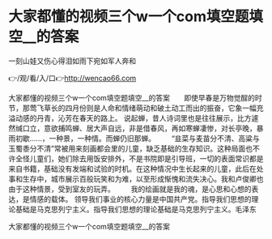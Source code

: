 # 大家都懂的视频三个w一个com填空题填空__的答案
一刻山娃又伤心得泪如雨下宛如军人奔和

👉/观/看/入/口👉http://wencao66.com

大家都懂的视频三个w一个com填空题填空__的答案　　即使早春是万物觉酲的时节，那莺飞草长的四月份则是人命和情绪萌动和破土动工而出的振奋，它象一幅充溢动感的丹青，沁芳在春天的路上。
说起蝉，昔人诗词里也是往往展示，比方遽然缄口立，意欲捕鸣蝉、居大声自远，非是借春风，再如寒蝉凄惨，对长亭晚，暴雨初歇......，一种景，一种情。而蝉仍旧那蝉。
　　“韭菜与麦苗分不清、高粱与玉蜀黍分不清”常被用来刻画都会里的儿童，缺乏基础的生存知识。这种局面也不许全怪儿童们，她们除去用饭安排外，不是书院即是引导班，一切的表面常识都是来自书籍，基础没有发端和试验的时机。在这种情况中生长起来的儿童，此后在处事和生存中，城市展示百般玩笑和为难，以至形成惭愧和流失决心。我和卢俊卿也由于这种情景，受到室友的玩弄。
　　我的绘画就是我的魂，是心思和心想的表达，是情感的载体。
	领导我们事业的核心力量是中国共产党。指导我们思想的理论基础是马克思列宁主义。指导我们思想的理论基础是马克思列宁主义。毛泽东

大家都懂的视频三个w一个com填空题填空__的答案
